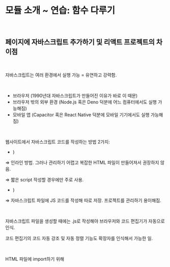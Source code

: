 # 모듈 소개 ~ 연습: 함수 다루기

<br/>

## 페이지에 자바스크립트 추가하기 및 리액트 프로젝트의 차이점

<br/>

자바스크립트는 여러 환경에서 실행 가능 = 유연하고 강력함.   

<br/>
  
- 브라우저 (1990년대 자바스크립트가 만들어진 이유가 바로 이 때문)
- 브라우저 밖의 외부 환경 (Node.js 혹은 Deno 덕분에 어느 컴퓨터에서도 실행 가능해짐)
- 모바일 앱 (Capacitor 혹은 React Native 덕분에 모바일 기기에서도 실행 가능해짐)
  
<br/>

웹사이트에서 자바스크립트 코드를 작성하는 방법 2가지:   
  
- <script> 태그 사이에 작성 (<script> alert(’Hello’) </script>)   
  
⇒ 인라인 방법. 그러나 관리하기 어렵고 복잡한 HTML 파일이 만들어져서 권장하지 않음.   
  
⇒ 짧은 script 작성할 경우에만 주로 사용.
  
- <script> 태그 안에 작성해 JS 파일을 import (<script src=”script.js”></script>)
  
⇒ 자바스크립트 파일에 JS 코드를 작성해 따로 저장. 프로젝트를 관리하기 용이해짐.

<br/>
  
자바스크립트 파일을 생성할 때에는 .js로 작성해야 브라우저와 코드 편집기가 자동으로 인식.
  
코드 편집기의 코드 자동 강조 및 자동 정렬 기능도 확장자를 인식해서 가능한 일.

<br/>
  
HTML 파일에 import하기 위해 <script>태그를 추가.
  
script 태그의 경우 절대로 <script /> 형태로 작성할 수 없다. 무조건 열고 닫는 형태로 작성해야.

어느 위치에 작성해도 무방.

<br/>

script 여는 태그 안에 각 속성을 추가한다면: 

- src=”내가 만든 JS 파일의 폴더 경로”

⇒ 해당 파일을 import.

- defer

⇒ 자바스크립트 파일을 import하는 시점에서 이미 나머지 HTML 요소들이 로딩되어 있도록 보장할 수도 있음. 

이를 통해 코드의 사용 순서가 잘 지켜지게 됨.

(혹은 <body>섹션 맨 끝으로 <script> 태그를 이동시켜도 됨)

- type=”module”

⇒ 자바스크립트 모듈로 취급하도록 만들어 .js 파일에서 import 문법을 사용할 수 있도록 함.

⇒ import 문법을 사용하면, 다른 스크립트의 코드를 해당 스크립트에 import할 수 있게 됨. 

만약 다른 .js 파일을 새로 만들어 그 스크립트에서 export를 작성하면 기존 스크립트의 import에 작용함.

<br/>

리액트 프로젝트를 작성할 때는 HTML 파일에 script 태그를 생성할 일이 거의 없음.

왜냐하면 빌드 프로세스를 이용하기 때문. 

빌드 프로세스의 과정 중에 자동으로 HTML 코드에 script 태그를 추가해줌.

<br/>

## 리액트 프로젝트 구축 프로세스

<br/>

제공된 리액트 프로젝트의 HTML 코드에는 아무런 script 태그가 보이질 않음.

그러나 리액트 앱은 정상적으로 실행되고 있음.

브라우저에 전달되기 전 내부적으로 코드가 수정되는 작업을 거침 = 빌드 프로세스.

package.json 파일에서 보면 위의 역할을 해주는 도구가 바로 react-scripts 패키지.

개발자 도구를 열어보면 script 태그가 존재하는 것을 볼 수 있음.

<br/>

리액트 프로젝트가 빌드 프로세스를 활용하는 이유 2가지:

- 처리되지 않은 날 것 그대로의 리액트 코드는 브라우저에서 실행 불가

⇒ 리액트에서는 JSX를 사용하기 때문 (JSX: 자바스크립트 파일에 작성된 HTML 코드)

⇒ JSX는 기존 자바스크립트의 기능이 아님

- 프로덕션(사용자에게 배포하기 전까지의 모든 과정을 일컫는 생산 단계)에 맞게 최적화되어 있지 않음

⇒ 충분한 간소화(함수 혹은 변수의 이름이 사용자에게 전달 가능하도록 짧게 변형)이 요구됨.

<br/>

## “import” 및 “export”

<br/>

자바스크립트의 변수는 let 키워드로 생성.

String은 작은 따옴표, 큰 따옴표 모두 사용 가능.

let 앞에 export를 작성하면 해당 변수를 다른 파일에서도 import해 사용할 수 있게 됨.

<br/>

import 작성 시 중괄호를 쓰고 그 안에 export할 대상의 변수명 혹은 함수명을 적어주면 됨.

from을 쓰고 어느 파일에서 가져오는 것인지 명시함. 대소문자 구분할 것.

import { 변수명/함수명 } from ‘파일의 상대 경로’ 형태로 작성. 이 때, 작은 따옴표, 큰 따옴표 모두 가능.

상대 경로 작성 시 동일 폴더 안에 있다면 ./로 시작. 한 폴더 위로 이동할 때는 ../로 시작.

<br/>

자바스크립트에서는 확장자를 반드시 작성해줘야 함. 

반면, 리액트에서는 확장자를 작성하지 않음. 빌드 프로세스가 자동으로 확장자를 추가해주기 때문.

<br/>

자바스크립트에서는 type=”module” 속성을 써야만 import/export 문법을 사용할 수 있음.

반면, 리액트 프로젝트를 개발자 도구에서 볼 때는 type=”module”이라는 속성이 보이지 않음. 

빌드 프로세스가 import/export 문법을 쓰는 모든 파일들을 큰 파일로 합쳐 순서대로 작동시키기 때문.

이 덕분에 import/export 문법을 지원하지 않는 브라우저에서도 코드 실행이 가능하며,

브라우저가 다운로드할 파일이 훨씬 효율적으로 줄어들게 됨.

<br/>

import/export하는 다른 방법도 존재함.

export let 변수/함수명 = “문자열”을 export default “문자열”로 바꿔도 무방.

이 경우에는 해당 파일에서 export하는 기본값이 “문자열”로 설정됨. 그래서 오직 하나만 존재.

만약 default로 작성했다면, 다른 파일로 넘어가서 import { 변수/함수명 } from “상대경로”를 import 할당할이름 from “상대경로”로 바꿔줘야 함. 

이 때, 중괄호가 없어진다는 점을 알아둘 것.

<br/>

여러 개를 import할 때 중괄호 안에 ,로 구분해 여러 개를 나열.

만약 import된 명칭을 alias(별칭)으로 바꿔주고 싶다면 as를 입력하고 그 뒤에 alias을 작성.

이후 alias 명칭으로 객체 활용이 가능해짐.

default 키워드로 export한 코드와, 이름이 있는 변수/함수명을 let해 export한 코드를 함께 사용할 수 있음.

<br/>

만약 모두 묶어 import하고 싶다면, *(모두)를 이용해 작성.

import * as 할당할이름 from “상대경로” 형태.

위와 같이 작성했다면 할당할이름을 쓴 객체 활용이 가능해짐.

.을 입력하고 import된 모든 것들에 속해있는 어느 할당값이든 꺼내 쓸 수 있음. default도 포함.

<br/>

## 변수와 값 다시 보기

<br/>

자바스크립트의 변수 종류:

- String(문자열): 큰 따옴표, 작은 따옴표, 백틱(`) 모두 가능.
- Number(숫자): 소수점이 있거나(float) 없거나(integer). 음수이거나 양수이거나.
- Boolean(부울): True/False. 주로 조건문에서 사용.
- Null & Undefined: 값이 없는 것. Null은 개발자가 명시해 할당한 리셋 값. Undefined는 아무런 값도 지정되지 않았을 경우의 초기 값.
- Objects: 특수한 객체 값.

<br/>

변수에 값을 저장하고 그 변수명을 식별자로 사용할 수 있음.

<br/>

변수를 사용하는  이유:

- 값 재사용 가능.
- 코드의 가독성 향상.

변수의 값을 수정할 때에도 훨씬 편함.

<br/>

식별자 규칙:

- 공백 없이 작성. $와 _를 제외한 특수 기호 사용 불가.
- 숫자로 시작하지 말 것. (숫자 포함은 가능)
- 예약어와 똑같은 단어는 사용 불가. (let, const, if 등)
- 카멜 케이스. (userName, isCorrect 등)
- 변수 안에 어떤 값이 저장되어 있는지 묘사하는 이름으로 설정.

<br/>

상수: 값 재할당 불가.

<br/>

## 연산자 다시 보기

<br/>

사칙연산 연산자가 모두 포함되어 숫자 계산이 가능.

+: 숫자끼리 합. 문자열을 이어 붙여줌.

===: 두 피연산자가 일치하는지 확인. T/F 값 반환. 보통 조건문에서 사용.

<br/>

## 함수와 매개변수 다시 보기

<br/>

함수: 호출했을 때 실행되는 코드. 여러 번 실행(호출) 가능.

호출할 때는 함수명(매개변수)만 작성.

함수명도 카멜 케이스를 따름.

(매개변수 = 디폴트값)으로 작성할 수도 있음. 이 경우, 함수를 호출할 때 매개변수를 작성하지 않으면 디폴트값이, 작성하면 작성한 값이 작용하게 됨.

return을 써서 반환값을 지정할 수도 있음. 이 때, return은 한 번만 작성 가능. 반환값이 따로 없을 시 암묵적으로 undefined가 반환됨. 

단, return은 콘솔에 출력시키지는 않으므로 다른 곳에서 console.log를 써줘야 출력 확인이 가능함. 

혹은 변수/상수에 매개변수를 넣은 함수를 저장해서 해당 변수/상수를 출력하는 것도 또 다른 방법.

<br/>

함수 작성법 2가지:

- function 키워드 사용: function 함수명(매개변수) { 실행할 함수 내용 }
- 화살표 함수(익명 함수에도 활용됨): (매개변수) ⇒ { 실행할 함수 내용 }

<br/>

## 코딩 연습 1: 연습: 함수 다루기

<br/>

![연습1-1](https://github.com/serethia/web1/assets/137035446/44a2e1ae-11e2-4c8a-a628-10fe524db7c0)

<br/>

![연습1-2](https://github.com/serethia/web1/assets/137035446/f16c455c-5928-4217-8f04-83e0ed21fc7e)

<br/>

- 해답

![연습1 해답](https://github.com/serethia/web1/assets/137035446/cd40b9b0-d19c-407e-a059-c76b541df04f)
